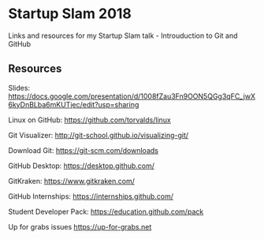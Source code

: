 # Startup Slam 2018
Links and resources for my Startup Slam talk - Introuduction to Git and GitHub

## Resources

Slides: https://docs.google.com/presentation/d/1008fZau3Fn9OON5QGg3qFC_jwX6kyDnBLba6mKUTjec/edit?usp=sharing

Linux on GitHub: https://github.com/torvalds/linux

Git Visualizer: http://git-school.github.io/visualizing-git/

Download Git: https://git-scm.com/downloads

GitHub Desktop: https://desktop.github.com/

GitKraken: https://www.gitkraken.com/

GitHub Internships: https://internships.github.com/

Student Developer Pack: https://education.github.com/pack

Up for grabs issues https://up-for-grabs.net
